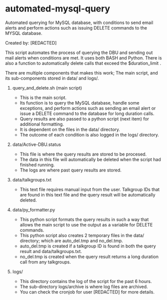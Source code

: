 # automated-mysql-query
Automated querying for MySQL database, with conditions to send email alerts and perform actions such as issuing DELETE commands to the MYSQL database.

Created by: [REDACTED]

This script automates the process of querying the DBU and sending out mail alerts when conditions are met. It uses both BASH and Python.
There is also a function to automatically delete calls that exceed the $duration_limit .

There are multiple components that makes this work;
The main script, and its sub-components stored in data/ and logs/.

1. query_and_delete.sh (main script)
	- This is the main script.
	- Its function is to query the MySQL database, handle some exceptions, and perform actions such as sending an email alert or issue a DELETE command to the database for long duration calls.
	- Query results are also passed to a python script (next item) for additional formatting.
	- It is dependent on the files in the data/ directory.
	- The outcome of each condition is also logged in the logs/ directory.

2. data/Active-DBU.status
	- This file is where the query results are stored to be procesed.
	- The data in this file will automatically be deleted when the script had finished running.
	- The logs are where past query results are stored.

3. data/talkgroups.txt
	- This text file requires manual input from the user. Talkgroup IDs that are found in this text file and the query result will be automatically deleted.

4. data/py_formatter.py
	- This python script formats the query results in such a way that allows the main script to use the output as a variable for DELETE commands.
	- This python script also creates 2 temporary files in the data/ directory; which are auto_del.tmp and no_del.tmp.
	- auto_del.tmp is created if a talkgroup ID is found in both the query result and data/talkgroups.txt.
	- no_del.tmp is created when the query result returns a long duration call from any talkgroups.

5. logs/
	- This directory contains the log of the script for the past 6 hours.
	- The sub-directory logs/archive is where log files are archived.
	- You can check the cronjob for user [REDACTED] for more details.
